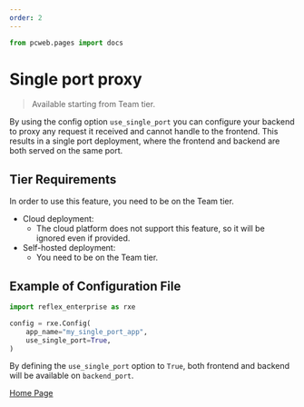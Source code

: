 ```yaml
---
order: 2
---
```


```python exec
from pcweb.pages import docs
```

# Single port proxy

> Available starting from Team tier.

By using the config option `use_single_port` you can configure your backend to proxy any request it received and cannot handle to the frontend. This results in a single port deployment, where the frontend and backend are both served on the same port.

## Tier Requirements

In order to use this feature, you need to be on the Team tier.

- Cloud deployment:
    - The cloud platform does not support this feature, so it will be ignored even if provided.
- Self-hosted deployment:
    - You need to be on the Team tier.

## Example of Configuration File

```python
import reflex_enterprise as rxe

config = rxe.Config(
    app_name="my_single_port_app",
    use_single_port=True,
)
```

By defining the `use_single_port` option to `True`, both frontend and backend will be available on `backend_port`.

[Home Page](/{docs.index.route})
